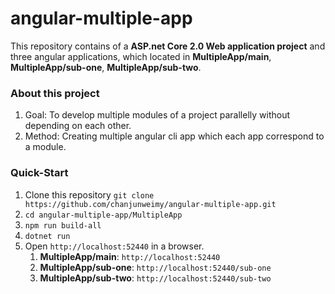 # angular-multiple-app

This repository contains of a **ASP.net Core 2.0 Web application project** and three angular applications, 
which located in **MultipleApp/main**, **MultipleApp/sub-one**, **MultipleApp/sub-two**.

### About this project
1. Goal: To develop multiple modules of a project parallelly without depending on each other.
2. Method: Creating multiple angular cli app which each app correspond to a module.

### Quick-Start
1. Clone this repository ````git clone https://github.com/chanjunweimy/angular-multiple-app.git````
2. ````cd angular-multiple-app/MultipleApp````
3. ````npm run build-all````
4. ````dotnet run````
5. Open ````http://localhost:52440```` in a browser.
    1. **MultipleApp/main**: ````http://localhost:52440````
    2. **MultipleApp/sub-one**: ````http://localhost:52440/sub-one````
    3. **MultipleApp/sub-two**: ````http://localhost:52440/sub-two````
